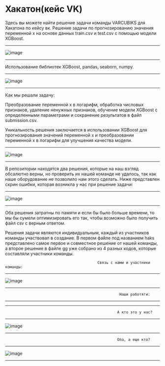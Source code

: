 # Хакатон(кейс VK)
Здесь вы можете найти решение задачи команды VARCUBIKS для Хакатона по кейсу вк.
Решение задачи по прогнозированию значения переменной x на основе данных train.csv и test.csv с помощью модели XGBoost.
________________________________________________________________________________________________________________________________________
![image](https://github.com/LAITxNIKEYs/hsksvk/assets/104034823/bc83c545-1d4e-4bcc-89af-1c940280f485)
________________________________________________________________________________________________________________________________________


Использование библиотек XGBoost, pandas, seaborn, numpy. 

________________________________________________________________________________________________________________________________________
![image](https://github.com/LAITxNIKEYs/hsksvk/assets/104034823/a521bcc7-1508-4ccc-a49b-212a28b59782)
________________________________________________________________________________________________________________________________________


Как мы решали задачу:

Преобразование переменной x в логарифм, обработка числовых признаков, удаление ненужных признаков, обучение модели XGBoost с определенными параметрами и сохранение результатов в файл submission.csv. 

Уникальность решения заключается в использовании XGBoost для прогнозирования значений переменной x и преобразовании переменной x в логарифм для улучшения качества модели.

________________________________________________________________________________________________________________________________________
![image](https://github.com/LAITxNIKEYs/hsksvk/assets/104034823/93ebccbd-5c69-43f8-878a-2ec34dcccb43)
________________________________________________________________________________________________________________________________________


В репозитории находятся два решения, которые на наш взгляд обсалютно верны, но проверить их нашей команде не удалось, так как наше оборудование не позволило нам этого сделать. Ниже представлен скрин ошибки, которая возникла у нас при решение задачи:

________________________________________________________________________________________________________________________________________
![image](https://github.com/LAITxNIKEYs/hsksvk/assets/104034823/0866e3fa-f51e-4dfe-8ef2-78b05d179eb7)
________________________________________________________________________________________________________________________________________

Оба решения затратны по памяти и если бы было больше времени, то мы бы сумели оптимизировать его так, чтобы возможно было получить файл csv с верным ответом.


Решения задачи являются индивидуальным, каждый из участников команды участвовал в создание. В первом файле под названием haks представлено самое первое и совместное решение от нашей команды, а второе решение в файле gg уже собрано из 4 разных кодов, которые составляли участники команды.






                                              Связь с нами и участники команды:
                                              
________________________________________________________________________________________________________________________________________
![image](https://github.com/LAITxNIKEYs/hsksvk/assets/104034823/a9e77979-1b96-4b97-9c51-2d7056d2a1a3)
________________________________________________________________________________________________________________________________________

                                                        Наши работяги:
 ________________________________________________________________________________________________________________________________________
 ________________________________________________________________________________________________________________________________________
                                                       А кто это у нас?

________________________________________________________________________________________________________________________________________
![image](https://github.com/LAITxNIKEYs/hsksvk/assets/104034823/a46dc3b8-aeec-4ef1-a044-648804e67251)
________________________________________________________________________________________________________________________________________

                                                       Опа, а еще кто?
________________________________________________________________________________________________________________________________________ 
![image](https://github.com/LAITxNIKEYs/hsksvk/assets/104034823/50d4259f-cd05-40e8-b0f2-560d21b56983)
________________________________________________________________________________________________________________________________________


